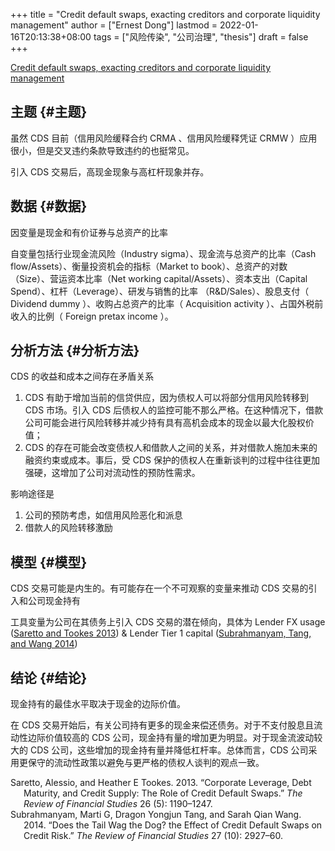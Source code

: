 +++
title = "Credit default swaps, exacting creditors and corporate liquidity management"
author = ["Ernest Dong"]
lastmod = 2022-01-16T20:13:38+08:00
tags = ["风险传染", "公司治理", "thesis"]
draft = false
+++

[Credit default swaps, exacting creditors and corporate liquidity management](https://www.sciencedirect.com/science/article/pii/S0304405X17300247)


## 主题 {#主题}

虽然 CDS 目前（信用风险缓释合约 CRMA 、信用风险缓释凭证 CRMW ）应用很小，但是交叉违约条款导致违约的也挺常见。

引入 CDS 交易后，高现金现象与高杠杆现象并存。


## 数据 {#数据}

因变量是现金和有价证券与总资产的比率

自变量包括行业现金流风险（Industry sigma）、现金流与总资产的比率（Cash flow/Assets）、衡量投资机会的指标（Market to book）、总资产的对数（Size）、营运资本比率（Net working capital/Assets）、资本支出（Capital Spend）、杠杆（Leverage）、研发与销售的比率 （R&D/Sales）、股息支付（ Dividend dummy ）、收购占总资产的比率（ Acquisition activity ）、占国外税前收入的比例（ Foreign pretax income ）。


## 分析方法 {#分析方法}

CDS 的收益和成本之间存在矛盾关系

1.  CDS 有助于增加当前的信贷供应，因为债权人可以将部分信用风险转移到 CDS 市场。引入 CDS 后债权人的监控可能不那么严格。在这种情况下，借款公司可能会进行风险转移并减少持有具有高机会成本的现金以最大化股权价值；
2.  CDS 的存在可能会改变债权人和借款人之间的关系，并对借款人施加未来的融资约束或成本。事后，受 CDS 保护的债权人在重新谈判的过程中往往更加强硬，这增加了公司对流动性的预防性需求。

影响途径是

1.  公司的预防考虑，如信用风险恶化和派息
2.  借款人的风险转移激励


## 模型 {#模型}

CDS 交易可能是内生的。有可能存在一个不可观察的变量来推动 CDS 交易的引入和公司现金持有

工具变量为公司在其债务上引入 CDS 交易的潜在倾向，具体为 Lender FX usage (<a href="#citeproc_bib_item_1">Saretto and Tookes 2013</a>) & Lender Tier 1 capital (<a href="#citeproc_bib_item_2">Subrahmanyam, Tang, and Wang 2014</a>)


## 结论 {#结论}

现金持有的最佳水平取决于现金的边际价值。

在 CDS 交易开始后，有关公司持有更多的现金来偿还债务。对于不支付股息且流动性边际价值较高的 CDS 公司，现金持有量的增加更为明显。对于现金流波动较大的 CDS 公司，这些增加的现金持有量并降低杠杆率。总体而言，CDS 公司采用更保守的流动性政策以避免与更严格的债权人谈判的观点一致。

<style>.csl-entry{text-indent: -1.5em; margin-left: 1.5em;}</style><div class="csl-bib-body">
  <div class="csl-entry"><a id="citeproc_bib_item_1"></a>Saretto, Alessio, and Heather E Tookes. 2013. “Corporate Leverage, Debt Maturity, and Credit Supply: The Role of Credit Default Swaps.” <i>The Review of Financial Studies</i> 26 (5): 1190–1247.</div>
  <div class="csl-entry"><a id="citeproc_bib_item_2"></a>Subrahmanyam, Marti G, Dragon Yongjun Tang, and Sarah Qian Wang. 2014. “Does the Tail Wag the Dog? the Effect of Credit Default Swaps on Credit Risk.” <i>The Review of Financial Studies</i> 27 (10): 2927–60.</div>
</div>